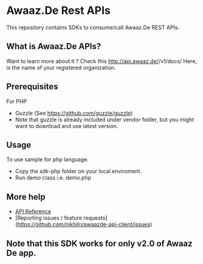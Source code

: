 # Awaaz.De Rest APIs

This repository contains SDKs to consume/call Awaaz.De REST APIs.


## What is  Awaaz.De APIs?

Want to learn more about it ? Check this http://api.awaaz.de/<organization>/v1/docs/
Here, <organization> is the name of your registered organization.


## Prerequisites

For PHP
   * Guzzle (See https://github.com/guzzle/guzzle)
   * Note that guzzle is already included under vendor folder, but you might want to download and use latest version.
   
    
## Usage

To use sample for php language.

   * Copy the sdk-php folder on your local enviroment.
   * Run demo class i.e. demo.php


## More help

   * [API Reference](http://api.awaaz.de/<organization>/v1/docs/)
   * [Reporting issues / feature requests] (https://github.com/nikhiln/awaazde-api-client/issues)

## Note that this SDK works for only v2.0 of Awaaz De app. 
